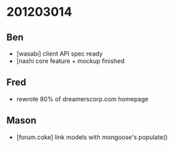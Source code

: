# 201203014

## Ben
- [wasabi] client API spec ready
- [nashi core feature + mockup finished


## Fred
- rewrote 80% of dreamerscorp.com homepage


## Mason
- [forum.coke] link models with mongoose's populate()
